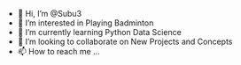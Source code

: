 - 👋 Hi, I’m @Subu3
- 👀 I’m interested in Playing Badminton
- 🌱 I’m currently learning Python Data Science
- 💞️ I’m looking to collaborate on New Projects and Concepts
- 📫 How to reach me ...

<!---
Subu3/Subu3 is a ✨ special ✨ repository because its `README.md` (this file) appears on your GitHub profile.
You can click the Preview link to take a look at your changes.
--->
